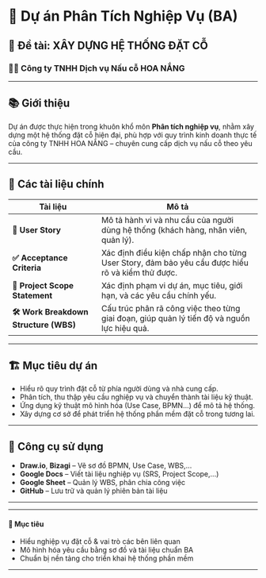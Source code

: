 # 🎯 Dự án Phân Tích Nghiệp Vụ (BA)  
## 📌 Đề tài: XÂY DỰNG HỆ THỐNG ĐẶT CỖ  
### 👨‍🍳 Công ty TNHH Dịch vụ Nấu cỗ HOA NẮNG

---

## 📚 Giới thiệu
Dự án được thực hiện trong khuôn khổ môn **Phân tích nghiệp vụ**, nhằm xây dựng một hệ thống đặt cỗ hiện đại, phù hợp với quy trình kinh doanh thực tế của công ty TNHH HOA NẮNG – chuyên cung cấp dịch vụ nấu cỗ theo yêu cầu.

---

## 📂 Các tài liệu chính

| Tài liệu | Mô tả |
|---------|------|
| **🧩 User Story** | Mô tả hành vi và nhu cầu của người dùng hệ thống (khách hàng, nhân viên, quản lý). |
| **✅ Acceptance Criteria** | Xác định điều kiện chấp nhận cho từng User Story, đảm bảo yêu cầu được hiểu rõ và kiểm thử được. |
| **📃 Project Scope Statement** | Xác định phạm vi dự án, mục tiêu, giới hạn, và các yêu cầu chính yếu. |
| **🛠️ Work Breakdown Structure (WBS)** | Cấu trúc phân rã công việc theo từng giai đoạn, giúp quản lý tiến độ và nguồn lực hiệu quả. |

---

## 🏗️ Mục tiêu dự án

- Hiểu rõ quy trình đặt cỗ từ phía người dùng và nhà cung cấp.
- Phân tích, thu thập yêu cầu nghiệp vụ và chuyển thành tài liệu kỹ thuật.
- Ứng dụng kỹ thuật mô hình hóa (Use Case, BPMN...) để mô tả hệ thống.
- Xây dựng cơ sở để phát triển hệ thống phần mềm đặt cỗ trong tương lai.

---

## 🔧 Công cụ sử dụng

- **Draw.io**, **Bizagi** – Vẽ sơ đồ BPMN, Use Case, WBS,...
- **Google Docs** – Viết tài liệu nghiệp vụ (SRS, Project Scope,...)
- **Google Sheet** – Quản lý WBS, phân chia công việc
- **GitHub** – Lưu trữ và quản lý phiên bản tài liệu

---

---

#### 📌 Mục tiêu  

- Hiểu nghiệp vụ đặt cỗ & vai trò các bên liên quan  
- Mô hình hóa yêu cầu bằng sơ đồ và tài liệu chuẩn BA  
- Chuẩn bị nền tảng cho triển khai hệ thống phần mềm

---





